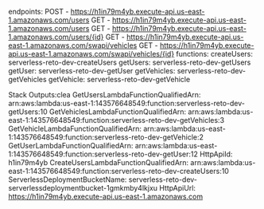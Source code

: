 endpoints:
  POST - https://h1in79m4yb.execute-api.us-east-1.amazonaws.com/users
  GET - https://h1in79m4yb.execute-api.us-east-1.amazonaws.com/users
  GET - https://h1in79m4yb.execute-api.us-east-1.amazonaws.com/users/{id}
  GET - https://h1in79m4yb.execute-api.us-east-1.amazonaws.com/swapi/vehicles
  GET - https://h1in79m4yb.execute-api.us-east-1.amazonaws.com/swapi/vehicles/{id}
functions:
  createUsers: serverless-reto-dev-createUsers
  getUsers: serverless-reto-dev-getUsers 
  getUser: serverless-reto-dev-getUser 
  getVehicles: serverless-reto-dev-getVehicles 
  getVehicle: serverless-reto-dev-getVehicle 

Stack Outputs:clea
  GetUsersLambdaFunctionQualifiedArn: arn:aws:lambda:us-east-1:143576648549:function:serverless-reto-dev-getUsers:10
  GetVehiclesLambdaFunctionQualifiedArn: arn:aws:lambda:us-east-1:143576648549:function:serverless-reto-dev-getVehicles:3
  GetVehicleLambdaFunctionQualifiedArn: arn:aws:lambda:us-east-1:143576648549:function:serverless-reto-dev-getVehicle:2
  GetUserLambdaFunctionQualifiedArn: arn:aws:lambda:us-east-1:143576648549:function:serverless-reto-dev-getUser:12
  HttpApiId: h1in79m4yb
  CreateUsersLambdaFunctionQualifiedArn: arn:aws:lambda:us-east-1:143576648549:function:serverless-reto-dev-createUsers:10
  ServerlessDeploymentBucketName: serverless-reto-dev-serverlessdeploymentbucket-1gmkmby4lkjxu
  HttpApiUrl: https://h1in79m4yb.execute-api.us-east-1.amazonaws.com